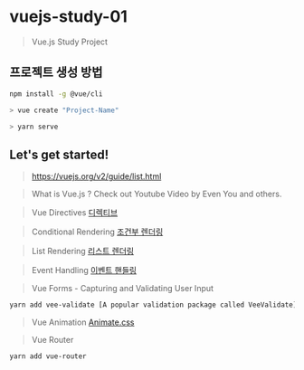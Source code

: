 # vuejs-study-01

> Vue.js Study Project

## 프로젝트 생성 방법

```bash
npm install -g @vue/cli
```

```bash
> vue create "Project-Name"
```

```bash
> yarn serve
```

## Let's get started!

> https://vuejs.org/v2/guide/list.html

> What is Vue.js ? Check out Youtube Video by Even You and others.

> Vue Directives [디렉티브](https://kr.vuejs.org/v2/guide/syntax.html)

> Conditional Rendering [조건부 렌더링](https://kr.vuejs.org/v2/guide/conditional.html)

> List Rendering [리스트 렌더링](https://kr.vuejs.org/v2/guide/list.html)

> Event Handling [이벤트 핸들링](https://kr.vuejs.org/v2/guide/events.html)

> Vue Forms - Capturing and Validating User Input

```bash
yarn add vee-validate [A popular validation package called VeeValidate]
```

> Vue Animation [Animate.css](https://daneden.github.io/animate.css/)

> Vue Router

```bash
yarn add vue-router
```